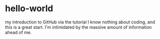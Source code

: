 # hello-world
my introduction to GitHub via the tutorial
I know nothing about coding, and this is a great start. I'm intimidated by the massive amount of information ahead of me.
